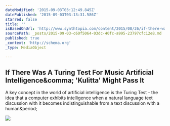 ```yaml
---
dateModified: '2015-09-03T03:12:49.845Z'
datePublished: '2015-09-03T03:13:31.586Z'
starred: false
title: ''
isBasedOnUrl: 'http://www.synthtopia.com/content/2015/08/26/if-there-was-a-turing-test-for-music-artificial-intelligence-kulitta-might-pass-it/'
sourcePath: _posts/2015-09-03-c60f5064-03dc-40fc-a995-23797cfc12e8.md
published: true
_context: 'http://schema.org'
_type: MediaObject

---
```

<article style=""><h1>If There Was A Turing Test For Music Artificial Intelligence&amp;comma; 'Kulitta' Might Pass It</h1><p>A key concept in the world of artificial intelligence is the Turing Test - the idea that a computer exhibits intelligence when a natural language text discussion with it becomes indistinguishable from a text discussion with a human&amp;period;</p><img src="http://i1.wp.com/www.synthtopia.com/wp-content/uploads/2015/08/ex-machina-e1440595618578.jpeg?resize=900%2C468" /></article>